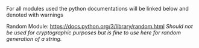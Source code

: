 For all modules used the python documentations will be linked below and denoted with warnings 

Random Module:
https://docs.python.org/3/library/random.html
*Should not be used for cryptographic purposes but is fine to use here for random generation of a string.*

